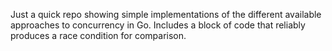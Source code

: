 Just a quick repo showing simple implementations of the different available approaches to concurrency in Go. Includes a block of code that reliably produces a race condition for comparison. 
